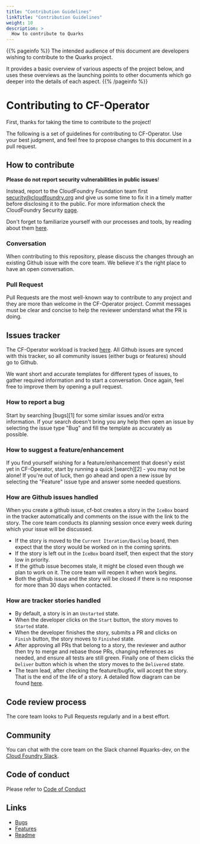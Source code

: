 ```yaml
---
title: "Contribution Guidelines"
linkTitle: "Contribution Guidelines"
weight: 10
description: >
  How to contribute to Quarks
---
```


{{% pageinfo %}}
The intended audience of this document are developers wishing to
contribute to the Quarks project.

It provides a basic overview of various aspects of the project below,
and uses these overviews as the launching points to other documents
which go deeper into the details of each aspect.
{{% /pageinfo %}}

# Contributing to CF-Operator

First, thanks for taking the time to contribute to the project!

The following is a set of guidelines for contributing to CF-Operator.
Use your best judgment, and feel free to propose changes to this document in a pull
request.

## How to contribute

**Please do not report security vulnerabilities in public issues**!

Instead, report to the CloudFoundry Foundation team first <security@cloudfoundry.org> and give us
some time to fix it in a timely matter before disclosing it to the public. For more
information check the CloudFoundry Security [page](https://www.cloudfoundry.org/security/).

Don't forget to familiarize yourself with our processes and tools, by reading about them [here](../development/tooling).

### Conversation

When contributing to this repository, please discuss the changes through an existing Github issue 
with the core team. We believe it's the right place to have an open conversation.

### Pull Request

Pull Requests are the most well-known way to contribute to any project and they are more than welcome
in the CF-Operator project.
Commit messages must be clear and concise to help the reviewer understand what the PR is doing.

## Issues tracker

The CF-Operator workload is tracked [here](https://www.pivotaltracker.com/n/projects/2192232).
All Github issues are synced with this tracker, so all community issues (either bugs or features) should go to Github.

We want short and accurate templates for different types of issues, to gather required information and to start a conversation.
Once again, feel free to improve them by opening a pull request.

### How to report a bug

Start by searching [bugs][1] for some similar issues and/or extra information. If your search
doesn't bring you any help then open an issue by selecting the issue type "Bug" and fill the
template as accurately as possible.

### How to suggest a feature/enhancement

If you find yourself wishing for a feature/enhancement that doesn'y exist yet in CF-Operator, start
by running a quick [search][2] - you may not be alone! If you're out of luck, then go ahead and open a
new issue by selecting the "Feature" issue type and answer some needed questions.

### How are Github issues handled

When you create a github issue, cf-bot creates a story in the `IceBox` board in the tracker automatically 
and comments on the issue with the link to the story.
The core team conducts its planning session once every week during which your issue will be discussed.

* If the story is moved to the `Current Iteration/Backlog` board, then expect that the story would be worked on in the coming sprints.
* If the story is left out in the `IceBox` board itself, then expect that the story low in priority.
* If the github issue becomes stale, it might be closed even though we plan to work on it. The core team will reopen it when work begins.
* Both the github issue and the story will be closed if there is no response for more than 30 days when contacted.

### How are tracker stories handled

* By default, a story is in an `Unstarted` state. 
* When the developer clicks on the `Start` button, the story moves to `Started` state. 
* When the developer finishes the story, submits a PR and clicks on `Finish` button, the story moves to `Finished` state.
* After approving all PRs that belong to a story, the reviewer and author then try to merge and rebase those PRs, changing references as needed, and ensure all tests are still green. Finally one of them clicks the `Deliver` button which is when the story moves to the `Delivered` state. 
* The team lead, after checking the feature/bugfix, will accept the story. That is the end of the life of a story. A detailed flow diagram can be found [here](https://www.pivotaltracker.com/help/articles/story_states/).

## Code review process

The core team looks to Pull Requests regularly and in a best effort.

## Community

You can chat with the core team on the Slack channel #quarks-dev, on the [Cloud Foundry Slack](https://cloudfoundry.slack.com/archives/C1BQKKNP4).

## Code of conduct

Please refer to [Code of Conduct](https://www.cloudfoundry.org/code-of-conduct/)

## Links

- [Bugs](https://github.com/cloudfoundry-incubator/cf-operator/issues?q=is%3Aopen+is%3Aissue+label%3Abug)
- [Features](https://github.com/cloudfoundry-incubator/cf-operator/issues?q=is%3Aopen+is%3Aissue+label%3Aenhancement)
- [Readme](https://github.com/cloudfoundry-incubator/cf-operator#cf-operator)


